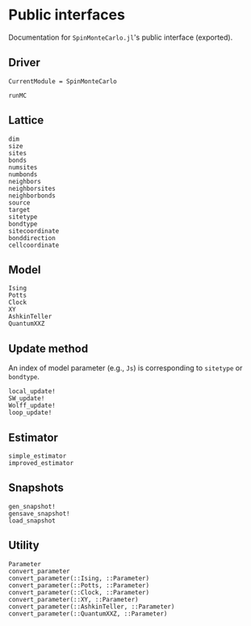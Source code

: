 # Public interfaces

Documentation for `SpinMonteCarlo.jl`'s public interface (exported).

## Driver

```@meta
CurrentModule = SpinMonteCarlo
```

```@docs
runMC
```

## Lattice

```@docs
dim
size
sites
bonds
numsites
numbonds
neighbors
neighborsites
neighborbonds
source
target
sitetype
bondtype
sitecoordinate
bonddirection
cellcoordinate
```

## Model

```@docs
Ising
Potts
Clock
XY
AshkinTeller
QuantumXXZ
```

## Update method

An index of model parameter (e.g., `Js`) is corresponding to `sitetype` or `bondtype`.

```@docs
local_update!
SW_update!
Wolff_update!
loop_update!
```

## Estimator
```@docs
simple_estimator
improved_estimator
```

## Snapshots
```@docs
gen_snapshot!
gensave_snapshot!
load_snapshot
```

## Utility
```@docs
Parameter
convert_parameter
convert_parameter(::Ising, ::Parameter)
convert_parameter(::Potts, ::Parameter)
convert_parameter(::Clock, ::Parameter)
convert_parameter(::XY, ::Parameter)
convert_parameter(::AshkinTeller, ::Parameter)
convert_parameter(::QuantumXXZ, ::Parameter)
```

